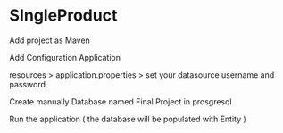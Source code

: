 # SIngleProduct

Add project as Maven

Add Configuration Application

resources > application.properties > set your datasource username and password

Create manually Database named Final Project in prosgresql

Run the application ( the database will be populated with Entity )



